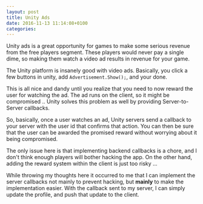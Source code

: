 ```yaml
---
layout: post
title: Unity Ads
date: 2016-11-13 11:14:08+0100
categories: 
---
```


Unity ads is a great opportunity for games to make some serious revenue from the free players segment. These players would never pay a single dime, so making them watch a video ad results in revenue for your game.

The Unity platform is insanely good with video ads. Basically, you click a few buttons in unity, add `Advertisement.Show();`, and your done.

This is all nice and dandy until you realize that you need to now reward the user for watching the ad. The ad runs on the client, so it might be compromised .. Unity solves this problem as well by providing Server-to-Server callbacks.

So, basically, once a user watches an ad, Unity servers send a callback to your server with the user id that confirms that action. You can then be sure that the user can be awarded the promised reward without worrying about it being compromised.

The only issue here is that implementing backend callbacks is a chore, and I don't think enough players will bother hacking the app. On the other hand, adding the reward system within the client is just too risky ...

While throwing my thoughts here it occurred to me that I can implement the server callbacks not mainly to prevent hacking, but __mainly__ to make the implementation easier. With the callback sent to my server, I can simply update the profile, and push that update to the client.


